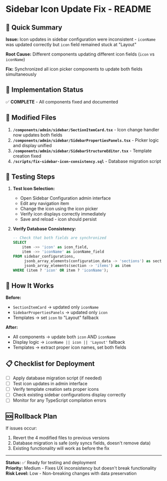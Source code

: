 # Sidebar Icon Update Fix - README

## 🎯 **Quick Summary**

**Issue:** Icon updates in sidebar configuration were inconsistent - `iconName` was updated correctly but `icon` field remained stuck at "Layout"

**Root Cause:** Different components updating different icon fields (`icon` vs `iconName`)

**Fix:** Synchronized all icon picker components to update both fields simultaneously

## 🚀 **Implementation Status**

✅ **COMPLETE** - All components fixed and documented

## 📁 **Modified Files**

1. **`/components/admin/sidebar/SectionItemCard.tsx`** - Icon change handler now updates both fields
2. **`/components/admin/sidebar/SidebarPropertiesPanels.tsx`** - Picker logic and display unified
3. **`/components/admin/sidebar/SidebarStructureEditor.tsx`** - Template creation fixed
4. **`/scripts/fix-sidebar-icon-consistency.sql`** - Database migration script

## 🧪 **Testing Steps**

1. **Test Icon Selection:**
   - Open Sidebar Configuration admin interface
   - Edit any navigation item
   - Change the icon using the icon picker
   - Verify icon displays correctly immediately
   - Save and reload - icon should persist

2. **Verify Database Consistency:**
   ```sql
   -- Check that both fields are synchronized
   SELECT 
       item ->> 'icon' as icon_field,
       item ->> 'iconName' as iconName_field
   FROM sidebar_configurations, 
        jsonb_array_elements(configuration_data -> 'sections') as section,
        jsonb_array_elements(section -> 'items') as item
   WHERE (item ? 'icon' OR item ? 'iconName');
   ```

## 🔧 **How It Works**

**Before:**
- `SectionItemCard` → updated only `iconName`
- `SidebarPropertiesPanels` → updated only `icon`
- Templates → set `icon` to "Layout" fallback

**After:**
- All components → update both `icon` AND `iconName`
- Display logic → `iconName || icon || 'Layout'` fallback
- Templates → extract proper icon names, set both fields

## 📋 **Checklist for Deployment**

- [ ] Apply database migration script (if needed)
- [ ] Test icon updates in admin interface
- [ ] Verify template creation sets proper icons
- [ ] Check existing sidebar configurations display correctly
- [ ] Monitor for any TypeScript compilation errors

## 🆘 **Rollback Plan**

If issues occur:
1. Revert the 4 modified files to previous versions
2. Database migration is safe (only syncs fields, doesn't remove data)
3. Existing functionality will work as before the fix

---

**Status:** ✅ Ready for testing and deployment  
**Priority:** Medium - Fixes UX inconsistency but doesn't break functionality  
**Risk Level:** Low - Non-breaking changes with data preservation  
